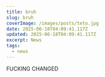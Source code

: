 ```yaml
---
title: bruh
slug: bruh
coverImage: /images/posts/teto.jpg
date: 2025-06-18T04:09:41.117Z
updated: 2025-06-18T04:09:41.117Z
excerpt: News
tags:
  - news
---
```


<script>
  import Callout from "$lib/components/molecules/Callout.svelte";
  import CodeBlock from "$lib/components/molecules/CodeBlock.svelte";
  import Image from "$lib/components/atoms/Image.svelte";
</script>

FUCKING CHANGED